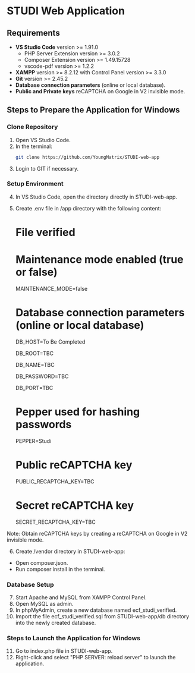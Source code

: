 # STUDI Web Application

## Requirements
- **VS Studio Code** version >= 1.91.0
  - PHP Server Extension version >= 3.0.2
  - Composer Extension version >= 1.49.15728
  - vscode-pdf version >= 1.2.2
- **XAMPP** version >= 8.2.12 with Control Panel version >= 3.3.0
- **Git** version >= 2.45.2
- **Database connection parameters** (online or local database).
- **Public and Private keys** reCAPTCHA on Google in V2 invisible mode.

## Steps to Prepare the Application for Windows

### Clone Repository
1. Open VS Studio Code.
2. In the terminal:
   ```bash
   git clone https://github.com/YoungMatrix/STUDI-web-app
3. Login to GIT if necessary.

### Setup Environment
4. In VS Studio Code, open the directory directly in STUDI-web-app.
5. Create .env file in /app directory with the following content:
    # File verified

    # Maintenance mode enabled (true or false)
    MAINTENANCE_MODE=false

    # Database connection parameters (online or local database)
    DB_HOST=To Be Completed

    DB_ROOT=TBC

    DB_NAME=TBC

    DB_PASSWORD=TBC

    DB_PORT=TBC

    # Pepper used for hashing passwords
    PEPPER=Studi

    # Public reCAPTCHA key
    PUBLIC_RECAPTCHA_KEY=TBC

    # Secret reCAPTCHA key
    SECRET_RECAPTCHA_KEY=TBC

Note: Obtain reCAPTCHA keys by creating a reCAPTCHA on Google in V2 invisible mode.

6. Create /vendor directory in STUDI-web-app:
- Open composer.json.
- Run composer install in the terminal.

### Database Setup
7. Start Apache and MySQL from XAMPP Control Panel.
8. Open MySQL as admin.
9. In phpMyAdmin, create a new database named ecf_studi_verified.
10. Import the file ecf_studi_verified.sql from STUDI-web-app/db directory into the newly created database.

### Steps to Launch the Application for Windows
11. Go to index.php file in STUDI-web-app.
12. Right-click and select "PHP SERVER: reload server" to launch the application.
